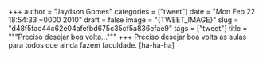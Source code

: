 
+++
author = "Jaydson Gomes"
categories = ["tweet"]
date = "Mon Feb 22 18:54:33 +0000 2010"
draft = false
image = "{TWEET_IMAGE}"
slug = "d48f5fac44c62e04afefbd675c35cf5a836efae9"
tags = ["tweet"]
title = """Preciso desejar boa volta..."""
+++
Preciso desejar boa volta as aulas para todos que ainda fazem faculdade. [ha-ha-ha]
